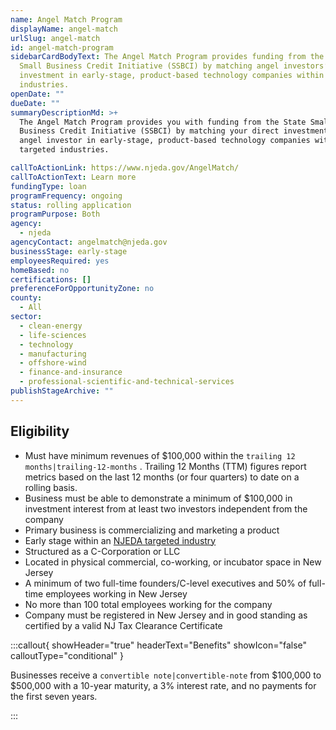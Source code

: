 ```yaml
---
name: Angel Match Program
displayName: angel-match
urlSlug: angel-match
id: angel-match-program
sidebarCardBodyText: The Angel Match Program provides funding from the State
  Small Business Credit Initiative (SSBCI) by matching angel investors’ direct
  investment in early-stage, product-based technology companies within targeted
  industries.
openDate: ""
dueDate: ""
summaryDescriptionMd: >+
  The Angel Match Program provides you with funding from the State Small
  Business Credit Initiative (SSBCI) by matching your direct investment as an
  angel investor in early-stage, product-based technology companies within
  targeted industries.

callToActionLink: https://www.njeda.gov/AngelMatch/
callToActionText: Learn more
fundingType: loan
programFrequency: ongoing
status: rolling application
programPurpose: Both
agency:
  - njeda
agencyContact: angelmatch@njeda.gov
businessStage: early-stage
employeesRequired: yes
homeBased: no
certifications: []
preferenceForOpportunityZone: no
county:
  - All
sector:
  - clean-energy
  - life-sciences
  - technology
  - manufacturing
  - offshore-wind
  - finance-and-insurance
  - professional-scientific-and-technical-services
publishStageArchive: ""
---
```

## Eligibility

* Must have minimum revenues of $100,000 within the `trailing 12 months|trailing-12-months` . Trailing 12 Months (TTM) figures report metrics based on the last 12 months (or four quarters) to date on a rolling basis.
* Business must be able to demonstrate a minimum of $100,000 in investment interest from at least two investors independent from the company
* Primary business is commercializing and marketing a product
* Early stage within an [NJEDA targeted industry](https://www.njeda.gov/wp-content/uploads/2022/11/Appendix-C-Targeted-Industries-Definitions-12.6.22_v2.pdf)
* Structured as a C-Corporation or LLC
* Located in physical commercial, co-working, or incubator space in New Jersey
* A minimum of two full-time founders/C-level executives and 50% of full-time employees working in New Jersey
* No more than 100 total employees working for the company
* Company must be registered in New Jersey and in good standing as certified by a valid NJ Tax Clearance Certificate

:::callout{ showHeader="true" headerText="Benefits" showIcon="false" calloutType="conditional" }

Businesses receive a `convertible note|convertible-note` from $100,000 to $500,000 with a 10-year maturity, a 3% interest rate, and no payments for the first seven years.

:::
